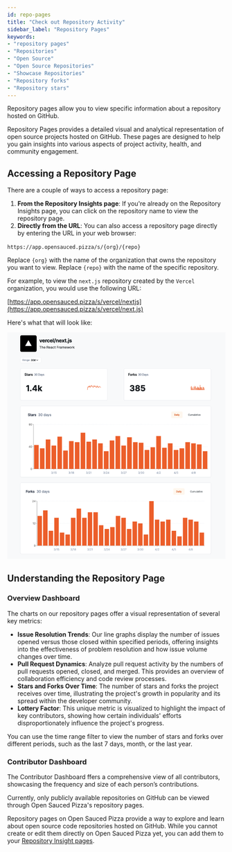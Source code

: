 ```yaml
---
id: repo-pages
title: "Check out Repository Activity"
sidebar_label: "Repository Pages"
keywords: 
- "repository pages" 
- "Repositories" 
- "Open Source" 
- "Open Source Repositories" 
- "Showcase Repositories" 
- "Repository forks" 
- "Repository stars" 
---
```


Repository pages allow you to view specific information about a repository hosted on GitHub.

Repository Pages provides a detailed visual and analytical representation of open source projects hosted on GitHub. These pages are designed to help you gain insights into various aspects of project activity, health, and community engagement.

## Accessing a Repository Page

There are a couple of ways to access a repository page:

1. **From the Repository Insights page**: If you're already on the Repository Insights page, you can click on the repository name to view the repository page.
2. **Directly from the URL**: You can also access a repository page directly by entering the URL in your web browser: 

`https://app.opensauced.pizza/s/{org}/{repo}`

Replace `{org}` with the name of the organization that owns the repository you want to view. Replace `{repo}` with the name of the specific repository.

For example, to view the `next.js` repository created by the `Vercel` organization, you would use the following URL:

[https://app.opensauced.pizza/s/vercel/nextjs](https://app.opensauced.pizza/s/vercel/next.js)

Here's what that will look like:

[![next.js repository page](../../static/img/repo-page.png)](https://app.opensauced.pizza/s/vercel/next.js) 

## Understanding the Repository Page

### Overview Dashboard

The charts on our repository pages offer a visual representation of several key metrics:

- **Issue Resolution Trends**: Our line graphs display the number of issues opened versus those closed within specified periods, offering insights into the effectiveness of problem resolution and how issue volume changes over time.
- **Pull Request Dynamics**: Analyze pull request activity by the numbers of pull requests opened, closed, and merged. This provides an overview of collaboration efficiency and code review processes.
- **Stars and Forks Over Time**: The number of stars and forks the project receives over time, illustrating the project's growth in popularity and its spread within the developer community.
- **Lottery Factor**: This unique metric is visualized to highlight the impact of key contributors, showing how certain individuals' efforts disproportionately influence the project's progress.

You can use the time range filter to view the number of stars and forks over different periods, such as the last 7 days, month, or the last year.

### Contributor Dashboard

The Contributor Dashboard ffers a comprehensive view of all contributors, showcasing the frequency and size of each person’s contributions. 

Currently, only publicly available repositories on GitHub can be viewed through Open Sauced Pizza's repository pages.

Repository pages on Open Sauced Pizza provide a way to explore and learn about open source code repositories hosted on GitHub. While you cannot create or edit them directly on Open Sauced Pizza yet, you can add them to your [Repository Insight pages](https://docs.opensauced.pizza/features/repo-insights/). 
